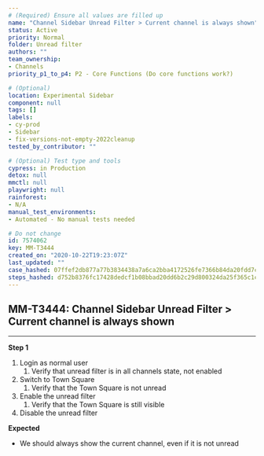 ```yaml
---
# (Required) Ensure all values are filled up
name: "Channel Sidebar Unread Filter > Current channel is always shown"
status: Active
priority: Normal
folder: Unread filter
authors: ""
team_ownership:
- Channels
priority_p1_to_p4: P2 - Core Functions (Do core functions work?)

# (Optional)
location: Experimental Sidebar
component: null
tags: []
labels:
- cy-prod
- Sidebar
- fix-versions-not-empty-2022cleanup
tested_by_contributor: ""

# (Optional) Test type and tools
cypress: in Production
detox: null
mmctl: null
playwright: null
rainforest:
- N/A
manual_test_environments:
- Automated - No manual tests needed

# Do not change
id: 7574062
key: MM-T3444
created_on: "2020-10-22T19:23:07Z"
last_updated: ""
case_hashed: 07ffef2db877a77b3834438a7a6ca2bba4172526fe7366b84da20fdd7cb475a2919ed87fe66dc1c88c197b02e2d0159d
steps_hashed: d752b8376fc17428dedcf1b08bbad20dd6b2c29d800324da25f365c1cdbcf1c9fdac6e1523fa11cedbccc9940698c92c
---
```


<!-- (Auto-generated) Based on frontmatter's "key" and "name" -->

## MM-T3444: Channel Sidebar Unread Filter > Current channel is always shown

---

**Step 1**

1. Login as normal user
   1. Verify that unread filter is in all channels state, not enabled
2. Switch to Town Square
   1. Verify that the Town Square is not unread
3. Enable the unread filter
   1. Verify that the Town Square is still visible
4. Disable the unread filter

**Expected**

- We should always show the current channel, even if it is not unread
